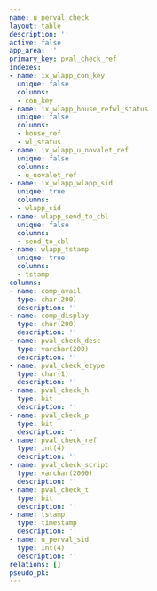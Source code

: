 ```yaml
---
name: u_perval_check
layout: table
description: ''
active: false
app_area: ''
primary_key: pval_check_ref
indexes:
- name: ix_wlapp_con_key
  unique: false
  columns:
  - con_key
- name: ix_wlapp_house_refwl_status
  unique: false
  columns:
  - house_ref
  - wl_status
- name: ix_wlapp_u_novalet_ref
  unique: false
  columns:
  - u_novalet_ref
- name: ix_wlapp_wlapp_sid
  unique: true
  columns:
  - wlapp_sid
- name: wlapp_send_to_cbl
  unique: false
  columns:
  - send_to_cbl
- name: wlapp_tstamp
  unique: true
  columns:
  - tstamp
columns:
- name: comp_avail
  type: char(200)
  description: ''
- name: comp_display
  type: char(200)
  description: ''
- name: pval_check_desc
  type: varchar(200)
  description: ''
- name: pval_check_etype
  type: char(1)
  description: ''
- name: pval_check_h
  type: bit
  description: ''
- name: pval_check_p
  type: bit
  description: ''
- name: pval_check_ref
  type: int(4)
  description: ''
- name: pval_check_script
  type: varchar(2000)
  description: ''
- name: pval_check_t
  type: bit
  description: ''
- name: tstamp
  type: timestamp
  description: ''
- name: u_perval_sid
  type: int(4)
  description: ''
relations: []
pseudo_pk: 
---
```


